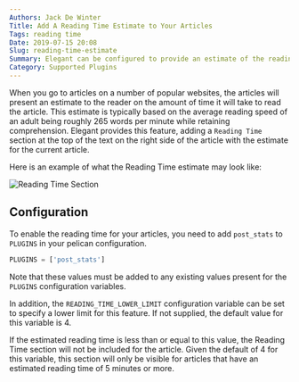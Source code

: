 ```yaml
---
Authors: Jack De Winter
Title: Add A Reading Time Estimate to Your Articles
Tags: reading time
Date: 2019-07-15 20:08
Slug: reading-time-estimate
Summary: Elegant can be configured to provide an estimate of the reading time for your articles, giving the user the ability to gauge how long the articles are.
Category: Supported Plugins
---
```


When you go to articles on a number of popular websites, the articles will present an estimate
to the reader on the amount of time it will take to read the article. This estimate is
typically based on the average reading speed of an adult being roughly 265 words per minute
while retaining comprehension. Elegant provides this feature, adding a `Reading Time` section
at the top of the text on the right side of the article with the estimate for the current
article.

Here is an example of what the Reading Time estimate may look like:

![Reading Time Section]({static}/images/elegant-theme_reading-time.png)

## Configuration

To enable the reading time for your articles, you need to add `post_stats` to `PLUGINS` in
your pelican configuration.

```python
PLUGINS = ['post_stats']
```

Note that these values must be added to any existing values present for the `PLUGINS`
configuration variables.

In addition, the `READING_TIME_LOWER_LIMIT` configuration variable can be set to specify a
lower limit for this feature. If not supplied, the default value for this variable is 4.

If the estimated reading time is less than or equal to this value, the Reading Time section
will not be included for the article. Given the default of 4 for this variable, this section
will only be visible for articles that have an estimated reading time of 5 minutes or more.
